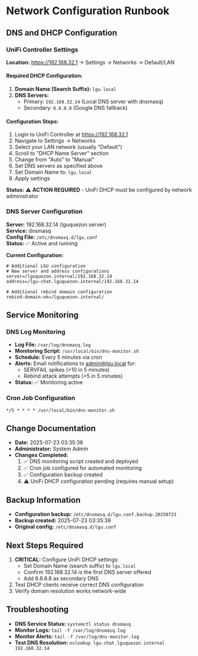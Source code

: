 # Network Configuration Runbook

## DNS and DHCP Configuration

### UniFi Controller Settings
**Location:** https://192.168.32.1 → Settings → Networks → Default/LAN

#### Required DHCP Configuration:
1. **Domain Name (Search Suffix):** `lgu.local`
2. **DNS Servers:**
   - Primary: `192.168.32.14` (Local DNS server with dnsmasq)
   - Secondary: `8.8.8.8` (Google DNS fallback)

#### Configuration Steps:
1. Login to UniFi Controller at https://192.168.32.1
2. Navigate to Settings → Networks  
3. Select your LAN network (usually "Default")
4. Scroll to "DHCP Name Server" section
5. Change from "Auto" to "Manual"
6. Set DNS servers as specified above
7. Set Domain Name to: `lgu.local`
8. Apply settings

**Status:** ⚠️ **ACTION REQUIRED** - UniFi DHCP must be configured by network administrator

### DNS Server Configuration
**Server:** 192.168.32.14 (lguquezon server)  
**Service:** dnsmasq  
**Config File:** `/etc/dnsmasq.d/lgu.conf`  
**Status:** ✅ Active and running

**Current Configuration:**
```
# Additional LGU configuration
# New server and address configurations
server=/lguquezon.internal/192.168.32.14
address=/lgu-chat.lguquezon.internal/192.168.32.14

# Additional rebind domain configuration
rebind-domain-ok=/lguquezon.internal/
```

## Service Monitoring

### DNS Log Monitoring
- **Log File:** `/var/log/dnsmasq.log`
- **Monitoring Script:** `/usr/local/bin/dns-monitor.sh`
- **Schedule:** Every 5 minutes via cron
- **Alerts:** Email notifications to admin@lgu.local for:
  - SERVFAIL spikes (>10 in 5 minutes)
  - Rebind attack attempts (>5 in 5 minutes)
- **Status:** ✅ Monitoring active

### Cron Job Configuration
```
*/5 * * * * /usr/local/bin/dns-monitor.sh
```

## Change Documentation
- **Date:** 2025-07-23 03:35:38
- **Administrator:** System Admin
- **Changes Completed:**
  1. ✅ DNS monitoring script created and deployed
  2. ✅ Cron job configured for automated monitoring
  3. ✅ Configuration backup created
  4. ⚠️ UniFi DHCP configuration pending (requires manual setup)

## Backup Information
- **Configuration backup:** `/etc/dnsmasq.d/lgu.conf.backup.20250723`
- **Backup created:** 2025-07-23 03:35:38
- **Original config:** `/etc/dnsmasq.d/lgu.conf`

## Next Steps Required
1. **CRITICAL:** Configure UniFi DHCP settings:
   - Set Domain Name (search suffix) to `lgu.local`
   - Confirm 192.168.32.14 is the first DNS server offered
   - Add 8.8.8.8 as secondary DNS
2. Test DHCP clients receive correct DNS configuration
3. Verify domain resolution works network-wide

## Troubleshooting
- **DNS Service Status:** `systemctl status dnsmasq`
- **Monitor Logs:** `tail -f /var/log/dnsmasq.log`
- **Monitor Alerts:** `tail -f /var/log/dns-monitor.log`
- **Test DNS Resolution:** `nslookup lgu-chat.lguquezon.internal 192.168.32.14`


